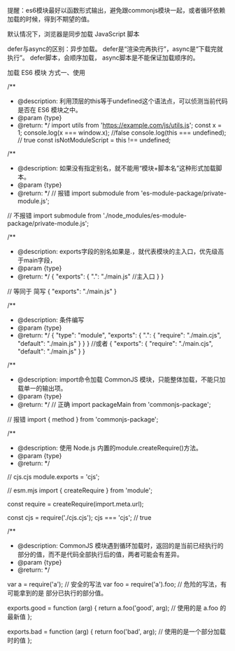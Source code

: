 提醒：es6模块最好以函数形式输出，避免跟commonjs模块一起，或者循环依赖加载的时候，得到不期望的值。

默认情况下，浏览器是同步加载 JavaScript 脚本

defer与async的区别：异步加载。
    defer是“渲染完再执行”，async是“下载完就执行”。
    defer脚本，会顺序加载，
    async脚本是不能保证加载顺序的。

加载 ES6 模块
    方式一、使用<script>标签，但是要加入type="module"属性。--异步加载，等同于defer。会顺序执行。
    type="module"/ async,同时有。则只要加载完成，渲染引擎就会中断渲染立即执行。执行完成后，再恢复渲染。等同于async。
    方式二、内嵌在网页中
几点注意的：
    代码是在模块作用域之中运行，而不是在全局作用域运行。模块内部的顶层变量，外部不可见。
    模块脚本自动采用严格模式，不管有没有声明use strict。
    模块之中，可以使用import命令加载其他模块（.js后缀不可省略，需要提供绝对 URL 或相对 URL），也可以使用export命令输出对外接口。
    模块之中，顶层的this关键字返回undefined，而不是指向window。也就是说，在模块顶层使用this关键字，是无意义的。
    同一个模块如果加载多次，将只执行一次。

利用顶层的this等于undefined这个语法点，可以侦测当前代码是否在 ES6 模块之中。

ES6 模块与 CommonJS 模块的差异 
    CommonJS 模块输出的是一个值的拷贝，ES6 模块输出的是值的引用。
    CommonJS 模块是运行时加载，ES6 模块是编译时输出接口。
    CommonJS 模块的顶层this指向当前模块，ES6 模块之中，顶层的this指向undefined；
Node.js 加载：
    .mjs文件总是以 ES6 模块加载。
    .cjs文件总是以 CommonJS 模块加载。
    .js文件的加载取决于package.json里面type字段的设置。

package.json模块的入口文件：main和exports
    main字段：
        exports字段的优先级高于main字段。
        // ./node_modules/es-module-package/package.json
        {
            // 格式为 ES6 模块 没有type字段默认是commonjs
            "type": "module",
            // 入口脚本为./src/index.js，
            "main": "./src/index.js"
        }
    exports字段：
        exports字段的别名如果是.，就代表模块的主入口，优先级高于main字段，  
        exports字段的优先级高于main字段。
        exports只有支持 ES6 的 Node.js 才认识，所以可以用来兼容旧版本的 Node.js。
            {
                "main": "./main-legacy.cjs",   //老版本nodejs(不支持es6)
                "exports": {
                ".": "./main-modern.cjs"   //(新版本nodejs的入口文件) 优先级比较高。
                }
            }
        （1）子目录别名
             如果没有指定别名，就不能用“模块+脚本名”这种形式加载脚本。
        （2）main 的别名
            exports字段的别名如果是.，就代表模块的主入口，优先级高于main字段，  
        （3）条件加载
        {
            "type": "module",
            "exports": {
            ".": {
                "require": "./main.cjs",  //require 是commonjs主入口
                "default": "./main.js"  //default代表默认其他情况，es6主入口
            }
            }
        }
ES6 模块加载 CommonJS 模块：import字段加载commonjs模块。
        // ./node_modules/pkg/package.json
    {
        "type": "module",
        "main": "./index.cjs",
        "exports": {
        "require": "./index.cjs",
        "default": "./wrapper.mjs"
        }
    }
    import命令加载 CommonJS 模块，只能整体加载，不能只加载单一的输出项。
    使用 Node.js 内置的module.createRequire()方法。

CommonJS 模块加载 ES6 模块    
    CommonJS 的require命令不能加载 ES6 模块，会报错，只能使用import()这个方法加载。
    (async () => {  //可以在 CommonJS 模块中运行。
        await import('./my-app.mjs');
    })();
Node.js 的内置模块
    Node.js 的内置模块可以整体加载，也可以加载指定的输出项。
    Node.js 的import命令只支持加载本地模块
    Node 的import命令是异步加载，这一点与浏览器的处理方法相同。对于路径的参数不一样视为不同链接。
循环加载：
    CommonJS 和 ES6，处理“循环加载”的方法是不一样的，返回的结果也不一样。
    CommonJS 模块遇到循环加载时，返回的是当前已经执行的部分的值，而不是代码全部执行后的值，两者可能会有差异。

ES6 模块的循环加载
    如果输出export是变量的话，有可能会发生 不期望的结果。因为有可能是因为 变量声明提升，导致的。
    所以最好不要以变量的形式输出，最好是函数。
//异步写法：
<script src="path/to/myModule.js" defer></script>
<script src="path/to/myModule.js" async></script>



/**
 * @description: 利用顶层的this等于undefined这个语法点，可以侦测当前代码是否在 ES6 模块之中。
 * @param {type} 
 * @return: 
 */
import utils from 'https://example.com/js/utils.js';
const x = 1;
console.log(x === window.x); //false
console.log(this === undefined); // true
const isNotModuleScript = this !== undefined;


/**
 * @description:  如果没有指定别名，就不能用“模块+脚本名”这种形式加载脚本。
 * @param {type} 
 * @return: 
 */
// 报错
import submodule from 'es-module-package/private-module.js';

// 不报错
import submodule from './node_modules/es-module-package/private-module.js';



/**
 * @description: exports字段的别名如果是.，就代表模块的主入口，优先级高于main字段，  
 * @param {type} 
 * @return: 
 */
{
    "exports": {
      ".": "./main.js"    //主入口
    }
}
  
  // 等同于  简写
{
"exports": "./main.js"
}


/**
 * @description: 条件编写
 * @param {type} 
 * @return: 
 */
{
    "type": "module",
    "exports": {
      ".": {
        "require": "./main.cjs",
        "default": "./main.js"
      }
    }
}
//或者
  {
    "exports": {
      "require": "./main.cjs",
      "default": "./main.js"
    }
  }

/**
 * @description: import命令加载 CommonJS 模块，只能整体加载，不能只加载单一的输出项。
 * @param {type} 
 * @return: 
 */
// 正确
import packageMain from 'commonjs-package';

// 报错
import { method } from 'commonjs-package';


/**
 * @description: 使用 Node.js 内置的module.createRequire()方法。
 * @param {type} 
 * @return: 
 */

 // cjs.cjs
module.exports = 'cjs';

// esm.mjs
import { createRequire } from 'module';

const require = createRequire(import.meta.url);

const cjs = require('./cjs.cjs');
cjs === 'cjs'; // true




/**
 * @description:  CommonJS 模块遇到循环加载时，返回的是当前已经执行的部分的值，而不是代码全部执行后的值，两者可能会有差异。
 * @param {type} 
 * @return: 
 */

var a = require('a'); // 安全的写法
var foo = require('a').foo; // 危险的写法，有可能拿到的是 部分已执行的部分值。

exports.good = function (arg) {
  return a.foo('good', arg); // 使用的是 a.foo 的最新值
};

exports.bad = function (arg) {
  return foo('bad', arg); // 使用的是一个部分加载时的值
};

